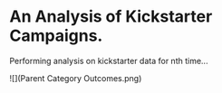 # An Analysis of Kickstarter Campaigns.
Performing analysis on kickstarter data for nth time...

![](Parent Category Outcomes.png)
